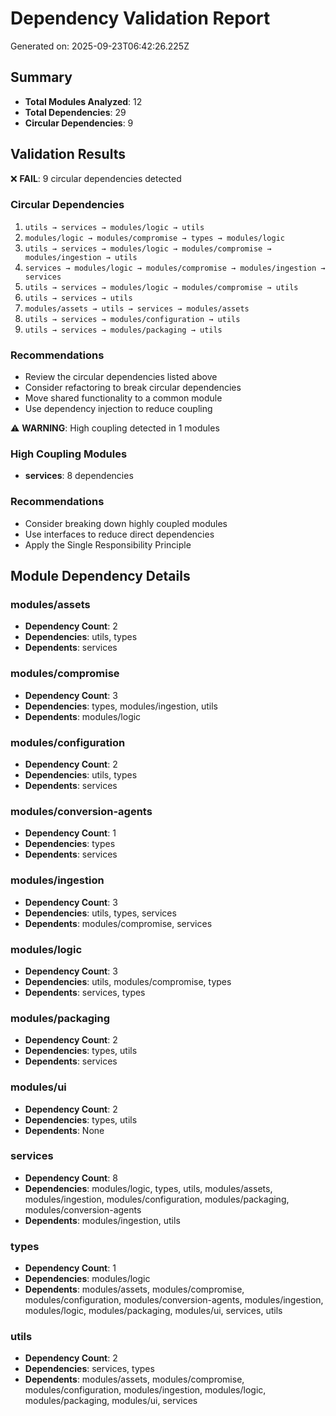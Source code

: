 # Dependency Validation Report

Generated on: 2025-09-23T06:42:26.225Z

## Summary

- **Total Modules Analyzed**: 12
- **Total Dependencies**: 29
- **Circular Dependencies**: 9

## Validation Results

❌ **FAIL**: 9 circular dependencies detected

### Circular Dependencies

1. `utils → services → modules/logic → utils`
2. `modules/logic → modules/compromise → types → modules/logic`
3. `utils → services → modules/logic → modules/compromise → modules/ingestion → utils`
4. `services → modules/logic → modules/compromise → modules/ingestion → services`
5. `utils → services → modules/logic → modules/compromise → utils`
6. `utils → services → utils`
7. `modules/assets → utils → services → modules/assets`
8. `utils → services → modules/configuration → utils`
9. `utils → services → modules/packaging → utils`

### Recommendations

- Review the circular dependencies listed above
- Consider refactoring to break circular dependencies
- Move shared functionality to a common module
- Use dependency injection to reduce coupling

⚠️ **WARNING**: High coupling detected in 1 modules

### High Coupling Modules

- **services**: 8 dependencies

### Recommendations

- Consider breaking down highly coupled modules
- Use interfaces to reduce direct dependencies
- Apply the Single Responsibility Principle

## Module Dependency Details

### modules/assets
- **Dependency Count**: 2
- **Dependencies**: utils, types
- **Dependents**: services

### modules/compromise
- **Dependency Count**: 3
- **Dependencies**: types, modules/ingestion, utils
- **Dependents**: modules/logic

### modules/configuration
- **Dependency Count**: 2
- **Dependencies**: utils, types
- **Dependents**: services

### modules/conversion-agents
- **Dependency Count**: 1
- **Dependencies**: types
- **Dependents**: services

### modules/ingestion
- **Dependency Count**: 3
- **Dependencies**: utils, types, services
- **Dependents**: modules/compromise, services

### modules/logic
- **Dependency Count**: 3
- **Dependencies**: utils, modules/compromise, types
- **Dependents**: services, types

### modules/packaging
- **Dependency Count**: 2
- **Dependencies**: types, utils
- **Dependents**: services

### modules/ui
- **Dependency Count**: 2
- **Dependencies**: types, utils
- **Dependents**: None

### services
- **Dependency Count**: 8
- **Dependencies**: modules/logic, types, utils, modules/assets, modules/ingestion, modules/configuration, modules/packaging, modules/conversion-agents
- **Dependents**: modules/ingestion, utils

### types
- **Dependency Count**: 1
- **Dependencies**: modules/logic
- **Dependents**: modules/assets, modules/compromise, modules/configuration, modules/conversion-agents, modules/ingestion, modules/logic, modules/packaging, modules/ui, services, utils

### utils
- **Dependency Count**: 2
- **Dependencies**: services, types
- **Dependents**: modules/assets, modules/compromise, modules/configuration, modules/ingestion, modules/logic, modules/packaging, modules/ui, services

